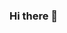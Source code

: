 ### Hi there 👋

<!--
**JasminePitts/JasminePitts** is a ✨ _special_ ✨ repository because its `README.md` (this file) appears on your GitHub profile.

Here are some ideas to get you started:

- 🔭 I’m currently working on ... my Business Analytics Nanodegree with Udacity 
- 🌱 I’m currently learning ... how to navigate tableau and create awesome dashboards
- 👯 I’m looking to collaborate on ...
- 🤔 I’m looking for help with ... different coding languages
- 📫 How to reach me: ... jasminepitts71@gmail.com
- 😄 Pronouns: ... she/her
- ⚡ Fun fact: ...I've dabbled in cybersecurity, software engineering and project management
-->
